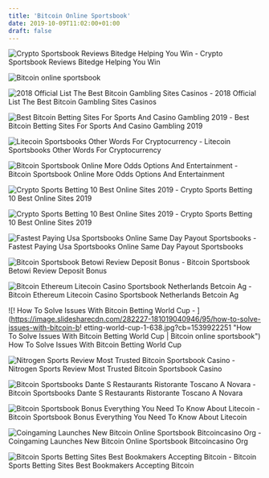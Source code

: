 ```yaml
---
title: 'Bitcoin Online Sportsbook'
date: 2019-10-09T11:02:00+01:00
draft: false
---
```


![Crypto Sportsbook Reviews Bitedge Helping You Win - ](https://mk0bitedgekgni3rgd2d.kinstacdn.com/wp-content/uploads/2016/11/bitcoin-sportsbook-review.png "Crypto Sportsbook Reviews Bitedge Helping You Win | Bitcoin online sportsbook") Crypto Sportsbook Reviews Bitedge Helping You Win

![Bitcoin online sportsbook](http://topbet.eu/news/wp-content/uploads/2017/03/how-to-use-bitcoin_v6_with_logo-640x1018.jpg "Bitcoin online sportsbook") 

![2018 Official List The Best Bitcoin Gambling Sites Casinos - ](https://i0.wp.com/cryptoclarified.com/wp-content/uploads/2018/02/chips.jpg?resize=800%2C531&ssl=1 "2018 Official List The Best Bitcoin Gambling Sites Casinos | Bitcoin online sportsbook") 2018 Official List The Best Bitcoin Gambling Sites Casinos

 ![Best Bitcoin Betting Sites For Sports And Casino Gambling 2019 - ](https://205410-620027-raikfcquaxqncofqfm.stackpathdns.com/wp-content/uploads/2019/07/TRUSTED-BITCOIN-BETTING-SITES.png "Best Bitcoin Betting Sites For Sports And Casino Gambling 2019 | Bitcoin online sportsbook") Best Bitcoin Betting Sites For Sports And Casino Gambling 2019

![Litecoin Sportsbooks Other Words For Cryptocurrency - ](http://bitcoincasino21.com/wp-content/uploads/2016/11/Betcoin.ag-screenshot.png "Litecoin Sportsbooks Other Words For Cryptocurrency | Bitcoin online sportsbook") Litecoin Sportsbooks Other Words For Cryptocurrency

![Bitcoin Sportsbook Online More Odds Options And Entertainment - ](https://vegascasino.io/bitcoin-blog/wp-content/uploads/2016/12/bitcoin-sportsbook.jpg "Bitcoin Sportsbook !   Online More Odds Options And Entertainment | Bitcoin online sp!   ortsbook") Bitcoin Sportsbook Online More Odds Options And Entertainment

![Crypto Sports Betting 10 Best Online Sites 2019 - ](https://smartbettingguide.com/app/uploads/2019/03/22bet_online_logo_470x246.png "Crypto Sports Betting 10 Best Online Sites 2019 | Bitcoin online sportsbook") Crypto Sports Betting 10 Best Online Sites 2019

![Crypto Sports Betting 10 Best Online Sites 2019 - ](https://smartbettingguide.com/app/uploads/2019/02/btcexh-300x162.jpg "Crypto Sports Betting 10 Best Online Sites 2019 | Bitcoin online sportsbook") Crypto Sports Betting 10 Best Online Sites 2019

![Fastest Paying Usa Sportsbooks Online Same Day Payout Sportsbooks - ](https://www.usasportsbooksites.com/wp-content/uploads/2017/10/bovadasportsbook.jpg "Fastest Paying Usa Sportsb!   ooks Online Same Day Payout Sportsbooks | Bitcoin online sportsbook") Fastest Paying Usa Sportsbooks Online Same Day Payout Sportsbooks

![Bitcoin Sportsbook Betowi Review Deposit Bonus - ](https://offshoresportsbookfact.net/wp-content/uploads/2015/04/betowi-home.jpg "Bitcoin Sportsbook Betowi Review Deposit Bonus | Bitcoin online sportsbook") Bitcoin Sportsbook Betowi Review Deposit Bonus

![Bitcoin Ethereum Litecoin Casino Sportsbook Netherlands Betcoin Ag - ](http://www.betcoin.ag/files/betcoin/images/netherlands_bitcoin_blockchain[1].jpg "Bitcoin Ethereum Litecoin Casino Sportsbook Netherlands Betcoin Ag | Bitcoin online sportsbook") Bitcoin Ethereum Litecoin Casino Sportsbook Netherlands Betcoin Ag

![!   How To Solve Issues With Bitcoin Betting World Cup - ](https://image.slidesharecdn.com/282227-181019040946/95/how-to-solve-issues-with-bitcoin-b!   etting-world-cup-1-638.jpg?cb=1539922251 "How To Solve Issues With Bitcoin Betting World Cup | Bitcoin online sportsbook") How To Solve Issues With Bitcoin Betting World Cup

![Nitrogen Sports Review Most Trusted Bitcoin Sportsbook Casino - ](https://bitcoinexchangeguide.com/wp-content/uploads/2018/04/nitrogensports.jpg "Nitrogen Sports Review Most Trusted Bitcoin Sportsbook Casino | Bitcoin online sportsbook") Nitrogen Sports Review Most Trusted Bitcoin Sportsbook Casino

![Bitcoin Sportsbooks Dante S Restaurants Ristorante Toscano A Novara - ](https://blockonomi-9fcd.kxcdn.com/wp-content/uploads/2018/11/signup-bonus.jpg "Bitcoin Sportsbooks Dante S Restaurants Ristorante Toscano A Novara | Bitcoin online sportsbook") Bitcoin Sportsbooks Dante S Restaurants Ristorante Toscano A Novara

![Bitcoin Sportsbook Bonus Everything You Need To Know About Litecoin - ](https://bitedge.com/wp-content/uploads/2016/05/betcoin_home.png "Bitcoin Sportsbook Bonus Everything You Need To Know About Litecoin | Bitcoin online sportsbook") Bitcoin Sportsbook Bonus Everything You Need To Know About Litecoin

![Coingaming Launches New Bitcoin Online Sportsbook Bitcoincasino Org - ](http://www.bitcoincasino.org/wp-content/uploads/2015/08/Bitcasino-sportsbook-screenshot.png "Coingaming Launches New Bitcoin Online Sportsbook Bitcoincasino Org | Bitcoin online sportsbook") Coingaming Launches New Bitcoin Online Sportsbook Bitcoincasino Org

![Bitcoin Sports Betting Sites Best Bookmakers Accepting Bitcoin - ](http://www.sportingpedia.com/wp-content/uploads/2019/01/bitcoin-deposit.jpg "Bitcoin!    Sports Betting Sites Best Bookmakers Accepting Bitcoin | Bitcoin onlin!   e sportsbook") Bitcoin Sports Betting Sites Best Bookmakers Accepting Bitcoin